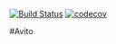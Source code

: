 [![Build Status](https://travis-ci.org/aksiaaksi/Avito.svg?branch=master)](https://travis-ci.org/aksiaaksi/Avito)
[![codecov](https://codecov.io/gh/aksiaaksi/Avito/branch/master/graph/badge.svg)](https://codecov.io/gh/aksiaaksi/Avito)


#Avito